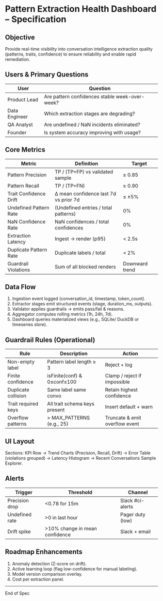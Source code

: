 # Pattern Extraction Health Dashboard – Specification

## Objective
Provide real-time visibility into conversation intelligence extraction quality (patterns, traits, confidence) to ensure reliability and enable rapid remediation.

## Users & Primary Questions

| User | Question |
|------|----------|
| Product Lead | Are pattern confidences stable week-over-week? |
| Data Engineer | Which extraction stages are degrading? |
| QA Analyst | Are undefined / NaN incidents eliminated? |
| Founder | Is system accuracy improving with usage? |

## Core Metrics

| Metric | Definition | Target |
|--------|-----------|--------|
| Pattern Precision | TP / (TP+FP) vs validated sample | ≥ 0.85 |
| Pattern Recall | TP / (TP+FN) | ≥ 0.90 |
| Trait Confidence Drift | Δ mean confidence last 7d vs prior 7d | ≤ ±5% |
| Undefined Pattern Rate | (Undefined entries / total patterns) | 0% |
| NaN Confidence Rate | NaN confidences / total confidences | 0% |
| Extraction Latency | Ingest → render (p95) | < 2.5s |
| Duplicate Pattern Rate | Duplicate labels / total | < 2% |
| Guardrail Violations | Sum of all blocked renders | Downward trend |

## Data Flow

1. Ingestion event logged (conversation_id, timestamp, token_count).  
2. Extractor stages emit structured events (stage, duration_ms, outputs).  
3. Validator applies guardrails -> emits pass/fail & reasons.  
4. Aggregator computes rolling metrics (1h, 24h, 7d).  
5. Dashboard queries materialized views (e.g., SQLite/ DuckDB or timeseries store).  

## Guardrail Rules (Operational)

| Rule | Description | Action |
|------|-------------|--------|
| Non-empty label | Pattern label length ≥ 3 | Reject + log |
| Finite confidence | isFinite(conf) & 0≤conf≤100 | Clamp / reject if impossible |
| Duplicate collision | Same label same convo | Retain highest confidence |
| Trait required keys | All trait schema keys present | Insert default + warn |
| Overflow patterns | > MAX_PATTERNS (e.g., 25) | Truncate & emit overflow event |

## UI Layout

Sections: KPI Row → Trend Charts (Precision, Recall, Drift) → Error Table (violations grouped) → Latency Histogram → Recent Conversations Sample Explorer.

## Alerts

| Trigger | Threshold | Channel |
|---------|-----------|---------|
| Precision drop | <0.78 for 15m | Slack #ci-alerts |
| Undefined rate | >0 in last hour | Pager duty (low) |
| Drift spike | >10% change in mean confidence | Slack + email |

## Roadmap Enhancements

1. Anomaly detection (Z-score on drift).  
2. Active learning loop (flag low-confidence for manual labeling).  
3. Model version comparison overlay.  
4. Cost per extraction panel.  

---
End of Spec

